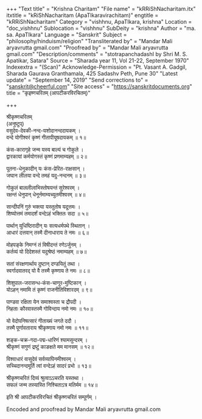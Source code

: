 +++
"Text title" = "Krishna Charitam"
"File name" = "kRRiShNacharitam.itx"
itxtitle = "kRiShNacharitam (ApaTIkaravirachitam)"
engtitle = "kRRiShNacharitam"
Category = "vishhnu, ApaTIkara, krishna"
Location = "doc_vishhnu"
Sublocation = "vishhnu"
SubDeity = "krishna"
Author = "ma. sa. ApaTIkara"
Language = "Sanskrit"
Subject = "philosophy/hinduism/religion"
"Transliterated by" = "Mandar Mali aryavrutta gmail.com"
"Proofread by" = "Mandar Mali aryavrutta gmail.com"
"Description/comments" = "stotrapanchadashI by Shri M. S. Apatikar, Satara"
Source = "Sharada year 11, Vol 21-22, September 1970"
Indexextra = "(Scan)"
Acknowledge-Permission = "Pt. Vasant A. Gadgil, Sharada Gaurava Granthamala, 425 Sadashv Peth, Pune 30"
"Latest update" = "September 14, 2019"
"Send corrections to" = "sanskrit@cheerful.com"
"Site access" = "https://sanskritdocuments.org"
title = "कृइष्णचरितम् (आपटीकरविरचितम्)"

+++
  
 श्रीकृष्णचरितम्   
     (अनुष्टुप्)  
वसुदेव-देवकी-नन्द-यशोदानन्ददायकम् ।  
वन्दे योगीश्वरं कृष्णं गीतापीयूषदायकम् ॥ १॥  
  
कंस-कारागृहे जन्म यस्य बाल्यं च गोकुले ।  
द्वारकायां कर्मयोगस्तं कृष्णं प्रणमाम्यहम् ॥ २॥  
  
पूतना-धेनुकादीन् यः कंस-प्रेरित-राक्षसान् ।  
जघान लीलया वन्दे तमहं यदु-नन्दनम् ॥ ३॥  
  
गोकुलं बाललीलाभिस्तोषयन्तं सुरेश्वरम् ।  
रक्षन्तं धेनुपान् धेनूर्नमाम्यच्युतमीश्वरम् ॥ ४॥  
  
सान्दीपनिं गुरुं भक्त्या यस्तुतोष यदूत्तमः ।  
शिष्योत्तमं तमादर्शं वन्देऽहं भक्तितः सदा ॥ ५॥  
  
पार्थान् युधिष्ठिरादीन् यः सत्यधर्मपथे स्थितान् ।  
आधारं दत्तवान् तस्मै दीनाधाराय ते नमः ॥ ६॥  
  
मोहपङ्के निमग्नं तं विषीदन्तं रणेऽर्जुनम् ।  
कर्तव्यं यो दिदेशस्तं यदुश्रेष्ठं नमाम्यहम् ॥ ७॥  
  
सतां संरक्षणार्थाय दुष्टान् दण्डयितुं तथा ।  
स्वर्गादवातरद् यो वै तस्मै कृष्णाय ते नमः ॥ ८॥  
  
शिशुपाल-जरासन्ध-कंस-चाणूर-मुष्टिकान् ।  
योऽहन् नमामि तं कृष्णं राजनीतिविशारदम् ॥ ९॥  
  
पाण्डवा रक्षिता येन समाश्वस्ता च द्रौपदी ।  
निहताः कौरवास्तस्मै गोविन्दाय नमो नमः ॥ १०॥  
  
यो वेदोपनिषत्सारं गीताख्यं जगते ददौ ।  
तस्मै पूर्णावताराय श्रीकृष्णाय नमो नमः ॥ ११॥  
  
शङ्क-चक्र-गदा-पद्म-धारिणं श्यामसुन्दरम् ।  
श्रीकृष्णं सगुणं द्रष्टुं काङक्षते मम मानसम् ॥ १२॥  
  
विश्वाधारं वासुदेवं सर्वव्यापिनमीश्वरम् ।  
सच्चिदानन्दमूर्ति त्वां वन्देऽहं सादरं प्रभो ॥ १३॥  
  
श्रीकृष्णचरितं दिव्यं श्रुत्वाऽऽचरति यस्तथा ।  
सफलं जन्म तस्यास्ति निश्चिताऽत्र मतिर्मम ॥ १४॥  
  
इति श्री आपटीकरविरचितं श्रीकृष्णचरितं सम्पूर्णम् ।  
  
Encoded and proofread by Mandar Mali aryavrutta gmail.com  
  
